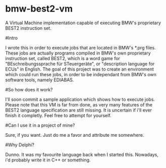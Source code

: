 # bmw-best2-vm
A Virtual Machine implementation capable of executing BMW's proprietary BEST2 instruction set.

#Intro

I wrote this in order to execute jobs that are located in BMW's *.prg files. These jobs are actually programs compiled in BMW's own proprietary instruction set, called BEST2, which is a word game for "BEschreibungssprache für STeuergeräte", or "description language for ECUs" in English. The goal of this project was to create an environment which could run these jobs, in order to be independant from BMW's own software tools, namely EDIABAS.

#So how does it work?

I'll soon commit a sample application which shows how to execute jobs. Please note that this VM is far from done, as very many features of the BEST2 language specification are still missing. It is uncertain if i'll ever finish it completly. Feel free to attempt for yourself.

#Can I use it in a project of mine?

Sure, if you want. Just do me a favor and attribute me somewhere. 

#Why Delphi?

Dunno. It was my favourite language back when I started this. Nowadays, i'd probably write it in C++ or something.
